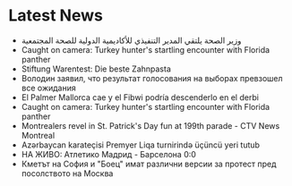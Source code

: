 # Latest News
-  وزير الصحة يلتقي المدير التنفيذي للأكاديمية الدولية للصحة المجتمعية
-  Caught on camera: Turkey hunter's startling encounter with Florida panther
-  Stiftung Warentest: Die beste Zahnpasta
-  Володин заявил, что результат голосования на выборах превзошел все ожидания
-  El Palmer Mallorca cae y el Fibwi podría descenderlo en el derbi
-  Caught on camera: Turkey hunter's startling encounter with Florida panther
-  Montrealers revel in St. Patrick's Day fun at 199th parade - CTV News Montreal
-  Azərbaycan karateçisi Premyer Liqa turnirində üçüncü yeri tutub
-  НА ЖИВО: Атлетико Мадрид - Барселона 0:0
-  Кметът на София и "Боец" имат различни версии за протест пред посолството на Москва
